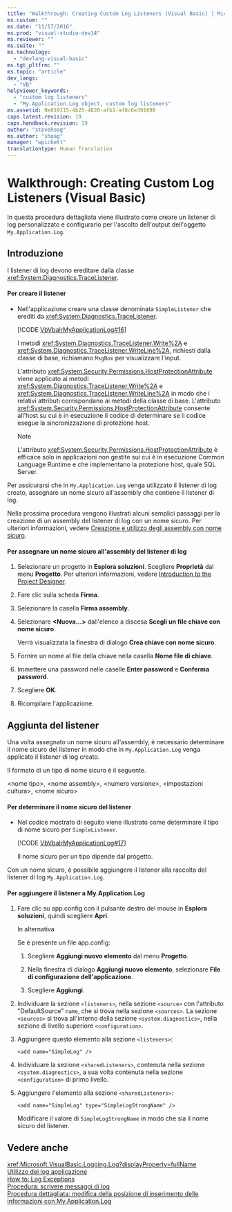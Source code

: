 ```yaml
---
title: "Walkthrough: Creating Custom Log Listeners (Visual Basic) | Microsoft Docs"
ms.custom: ""
ms.date: "11/17/2016"
ms.prod: "visual-studio-dev14"
ms.reviewer: ""
ms.suite: ""
ms.technology: 
  - "devlang-visual-basic"
ms.tgt_pltfrm: ""
ms.topic: "article"
dev_langs: 
  - "VB"
helpviewer_keywords: 
  - "custom log listeners"
  - "My.Application.Log object, custom log listeners"
ms.assetid: 0e019115-4b25-4820-afb1-af8c6e391698
caps.latest.revision: 19
caps.handback.revision: 19
author: "stevehoag"
ms.author: "shoag"
manager: "wpickett"
translationtype: Human Translation
---
```

# Walkthrough: Creating Custom Log Listeners (Visual Basic)
In questa procedura dettagliata viene illustrato come creare un listener di log personalizzato e configurarlo per l'ascolto dell'output dell'oggetto `My.Application.Log`.  
  
## Introduzione  
 I listener di log devono ereditare dalla classe <xref:System.Diagnostics.TraceListener>.  
  
#### Per creare il listener  
  
-   Nell'applicazione creare una classe denominata `SimpleListener` che erediti da <xref:System.Diagnostics.TraceListener>.  
  
     [!CODE [VbVbalrMyApplicationLog#16](../CodeSnippet/VS_Snippets_VBCSharp/VbVbalrMyApplicationLog#16)]  
  
     I metodi <xref:System.Diagnostics.TraceListener.Write%2A> e <xref:System.Diagnostics.TraceListener.WriteLine%2A>, richiesti dalla classe di base, richiamano `MsgBox` per visualizzare l'input.  
  
     L'attributo <xref:System.Security.Permissions.HostProtectionAttribute> viene applicato ai metodi <xref:System.Diagnostics.TraceListener.Write%2A> e <xref:System.Diagnostics.TraceListener.WriteLine%2A> in modo che i relativi attributi corrispondano ai metodi della classe di base.  L'attributo <xref:System.Security.Permissions.HostProtectionAttribute> consente all'host su cui è in esecuzione il codice di determinare se il codice esegue la sincronizzazione di protezione host.  
  
    > [!NOTE]
    >  L'attributo <xref:System.Security.Permissions.HostProtectionAttribute> è efficace solo in applicazioni non gestite sui cui è in esecuzione Common Language Runtime e che implementano la protezione host, quale SQL Server.  
  
 Per assicurarsi che in `My.Application.Log` venga utilizzato il listener di log creato, assegnare un nome sicuro all'assembly che contiene il listener di log.  
  
 Nella prossima procedura vengono illustrati alcuni semplici passaggi per la creazione di un assembly del listener di log con un nome sicuro.  Per ulteriori informazioni, vedere [Creazione e utilizzo degli assembly con nome sicuro](../Topic/Creating%20and%20Using%20Strong-Named%20Assemblies.md).  
  
#### Per assegnare un nome sicuro all'assembly del listener di log  
  
1.  Selezionare un progetto in **Esplora soluzioni**.  Scegliere **Proprietà** dal menu **Progetto**.  Per ulteriori informazioni, vedere [Introduction to the Project Designer](http://msdn.microsoft.com/it-it/898dd854-c98d-430c-ba1b-a913ce3c73d7).  
  
2.  Fare clic sulla scheda **Firma**.  
  
3.  Selezionare la casella **Firma assembly**.  
  
4.  Selezionare **\<Nuova...\>** dall'elenco a discesa **Scegli un file chiave con nome sicuro**.  
  
     Verrà visualizzata la finestra di dialogo **Crea chiave con nome sicuro**.  
  
5.  Fornire un nome al file della chiave nella casella **Nome file di chiave**.  
  
6.  Immettere una password nelle caselle **Enter password** e **Conferma password**.  
  
7.  Scegliere **OK**.  
  
8.  Ricompilare l'applicazione.  
  
## Aggiunta del listener  
 Una volta assegnato un nome sicuro all'assembly, è necessario determinare il nome sicuro del listener in modo che in `My.Application.Log` venga applicato il listener di log creato.  
  
 Il formato di un tipo di nome sicuro è il seguente.  
  
 \<nome tipo\>, \<nome assembly\>, \<numero versione\>, \<impostazioni cultura\>, \<nome sicuro\>  
  
#### Per determinare il nome sicuro del listener  
  
-   Nel codice mostrato di seguito viene illustrato come determinare il tipo di nome sicuro per `SimpleListener`.  
  
     [!CODE [VbVbalrMyApplicationLog#17](../CodeSnippet/VS_Snippets_VBCSharp/VbVbalrMyApplicationLog#17)]  
  
     Il nome sicuro per un tipo dipende dal progetto.  
  
 Con un nome sicuro, è possibile aggiungere il listener alla raccolta del listener di log `My.Application.Log`.  
  
#### Per aggiungere il listener a My.Application.Log  
  
1.  Fare clic su app.config con il pulsante destro del mouse in **Esplora soluzioni**, quindi scegliere **Apri**.  
  
     In alternativa  
  
     Se è presente un file app.config:  
  
    1.  Scegliere **Aggiungi nuovo elemento** dal menu **Progetto**.  
  
    2.  Nella finestra di dialogo **Aggiungi nuovo elemento**, selezionare **File di configurazione dell'applicazione**.  
  
    3.  Scegliere **Aggiungi**.  
  
2.  Individuare la sezione `<listeners>`, nella sezione `<source>` con l'attributo "DefaultSource" `name`, che si trova nella sezione `<sources>`.  La sezione `<sources>` si trova all'interno della sezione `<system.diagnostics>`, nella sezione di livello superiore `<configuration>`.  
  
3.  Aggiungere questo elemento alla sezione `<listeners>`:  
  
    ```  
    <add name="SimpleLog" />  
    ```  
  
4.  Individuare la sezione `<sharedListeners>`, contenuta nella sezione `<system.diagnostics>`, a sua volta contenuta nella sezione `<configuration>` di primo livello.  
  
5.  Aggiungere l'elemento alla sezione `<sharedListeners>`:  
  
    ```  
    <add name="SimpleLog" type="SimpleLogStrongName" />  
    ```  
  
     Modificare il valore di `SimpleLogStrongName` in modo che sia il nome sicuro del listener.  
  
## Vedere anche  
 <xref:Microsoft.VisualBasic.Logging.Log?displayProperty=fullName>   
 [Utilizzo dei log applicazione](../../../../visual-basic/developing-apps/programming/log-info/working-with-application-logs.md)   
 [How to: Log Exceptions](../../../../visual-basic/developing-apps/programming/log-info/how-to-log-exceptions.md)   
 [Procedura: scrivere messaggi di log](../../../../visual-basic/developing-apps/programming/log-info/how-to-write-log-messages.md)   
 [Procedura dettagliata: modifica della posizione di inserimento delle informazioni con My.Application.Log](../../../../visual-basic/developing-apps/programming/log-info/walkthrough-changing-where-my-application-log-writes-information.md)